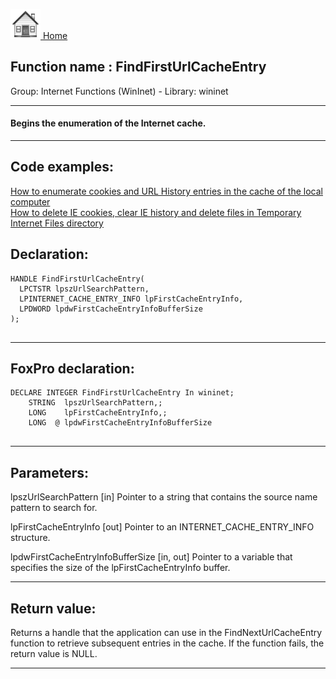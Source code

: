 [<img src="../../images/home.png"> Home ](https://github.com/VFPX/Win32API)  

## Function name : FindFirstUrlCacheEntry
Group: Internet Functions (WinInet) - Library: wininet    
***  


#### Begins the enumeration of the Internet cache.
***  


## Code examples:
[How to enumerate cookies and URL History entries in the cache of the local computer](../../samples/sample_350.md)  
[How to delete IE cookies, clear IE history and delete files in Temporary Internet Files directory](../../samples/sample_471.md)  

## Declaration:
```foxpro  
HANDLE FindFirstUrlCacheEntry(
  LPCTSTR lpszUrlSearchPattern,
  LPINTERNET_CACHE_ENTRY_INFO lpFirstCacheEntryInfo,
  LPDWORD lpdwFirstCacheEntryInfoBufferSize
);
  
```  
***  


## FoxPro declaration:
```foxpro  
DECLARE INTEGER FindFirstUrlCacheEntry In wininet;
	STRING  lpszUrlSearchPattern,;
	LONG    lpFirstCacheEntryInfo,;
	LONG  @ lpdwFirstCacheEntryInfoBufferSize
  
```  
***  


## Parameters:
lpszUrlSearchPattern 
[in] Pointer to a string that contains the source name pattern to search for.

lpFirstCacheEntryInfo 
[out] Pointer to an INTERNET_CACHE_ENTRY_INFO structure. 

lpdwFirstCacheEntryInfoBufferSize 
[in, out] Pointer to a variable that specifies the size of the lpFirstCacheEntryInfo buffer.  
***  


## Return value:
Returns a handle that the application can use in the FindNextUrlCacheEntry function to retrieve subsequent entries in the cache. If the function fails, the return value is NULL.  
***  

